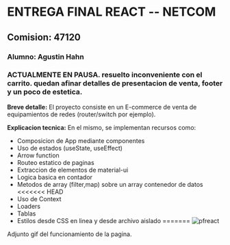 # ENTREGA FINAL REACT -- NETCOM
## Comision: 47120
### Alumno: Agustin Hahn

### ACTUALMENTE EN PAUSA. resuelto inconveniente con el carrito. quedan afinar detalles de presentacion de venta, footer y un poco de estetica.


**Breve detalle:** 
El proyecto consiste en un E-commerce de venta de equipamientos de redes (router/switch por ejemplo).

**Explicacion tecnica:** 
En el mismo, se implementan recursos como:

- Composicion de App mediante componentes
- Uso de estados (useState, useEffect)
- Arrow function
- Routeo estatico de paginas
- Extraccion de elementos de material-ui
- Logica basica en contador
- Metodos de array (filter,map) sobre un array contenedor de datos
<<<<<<< HEAD
- Uso de Context
- Loaders
- Tablas
- Estilos desde CSS en linea y desde archivo aislado
=======
![pfreact](https://github.com/agustinhahn/ProyectoFinalReact-Hahn/assets/125411798/1834ec62-3388-4343-ab21-46a86536d126)


Adjunto gif del funcionamiento de la pagina.


